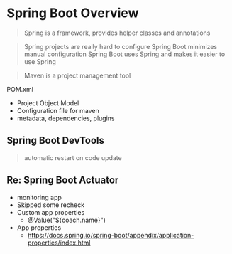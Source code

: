 # Spring Boot Overview

> Spring is a framework, provides helper classes and annotations

> Spring projects are really hard to configure
> Spring Boot minimizes manual configuration
> Spring Boot uses Spring and makes it easier to use Spring

> Maven is a project management tool

POM.xml

- Project Object Model
- Configuration file for maven
- metadata, dependencies, plugins

## Spring Boot DevTools

> automatic restart on code update

## Re: Spring Boot Actuator

- monitoring app
- Skipped some recheck
- Custom app properties
  - @Value("${coach.name}")
- App properties
  - https://docs.spring.io/spring-boot/appendix/application-properties/index.html
